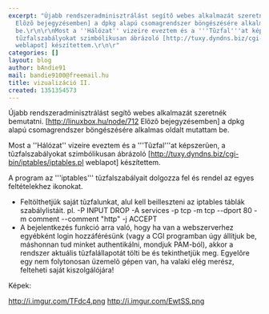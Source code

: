 ```yaml
---
excerpt: "Újabb rendszeradminisztrálást segítõ webes alkalmazát szeretnék bemutatni.\r\n[http://linuxbox.hu/node/712
  Elõzõ bejegyzésemben] a dpkg alapú csomagrendszer böngészésére alkalmas oldalt mutattam
  be.\r\n\r\nMost a ''Hálózat'' vizeire eveztem és a '''Tũzfal'''at képszerũen, a
  tũzfalszabályokat szimbólikusan ábrázoló [http://tuxy.dyndns.biz/cgi-bin/iptables/iptables.pl
  weblapot] készítettem.\r\n\r"
categories: []
layout: blog
author: bAndie91
mail: bandie9100@freemail.hu
title: vizualizáció II.
created: 1351354573
---
```

Újabb rendszeradminisztrálást segítõ webes alkalmazát szeretnék bemutatni.
[http://linuxbox.hu/node/712 Elõzõ bejegyzésemben] a dpkg alapú csomagrendszer böngészésére alkalmas oldalt mutattam be.

Most a ''Hálózat'' vizeire eveztem és a '''Tũzfal'''at képszerũen, a tũzfalszabályokat szimbólikusan ábrázoló [http://tuxy.dyndns.biz/cgi-bin/iptables/iptables.pl weblapot] készítettem.

A program az '''iptables''' tũzfalszabályait dolgozza fel és rendel az egyes feltételekhez ikonokat. 
* Feltölthetjük saját tũzfalunkat, alul kell beilleszteni az iptables táblák szabálylistáit. pl.
-P INPUT DROP
-A services -p tcp -m tcp --dport 80 -m comment --comment "http" -j ACCEPT 
* A bejelentkezés funkció arra való, hogy ha van a webszerverhez egyébként login hozzáférésünk (vagy a CGI programban úgy állítjuk be, máshonnan tud minket authentikálni, mondjuk PAM-ból), akkor a rendszer aktuális tũzfalállapotát tölti be és tekinthetjük meg.
Egyelõre egy nem folytonosan üzemelõ gépen van, ha valaki elég merész, felteheti saját kiszolgálójára!

Képek:

http://i.imgur.com/TFdc4.png http://i.imgur.com/EwtSS.png
